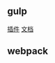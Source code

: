 ## gulp

[插件](https://github.com/xin113726/build_tools/issues/1)
[文档](https://github.com/xin113726/build_tools/issues/2)

## webpack
